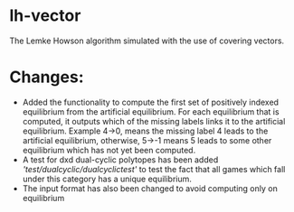 lh-vector
=========

The Lemke Howson algorithm simulated with the use of covering vectors.

Changes:
============
- Added the functionality to compute the first set of positively indexed
  equilibrium from the artificial equilibrium. For each equilibrium that
  is computed, it outputs which of the missing labels links it to the 
  artificial equilibrium. Example 4->0, means the missing label 4 leads to
  the artificial equilibrium, otherwise, 5->-1 means 5 leads to some other
  equilibrium which has not yet been computed.
- A test for dxd dual-cyclic polytopes has been added
  _'test/dualcyclic/dualcyclictest'_ to test the fact that all games which
  fall under this category has a unique equilibrium.
- The input format has also been changed to avoid computing only on equilibrium